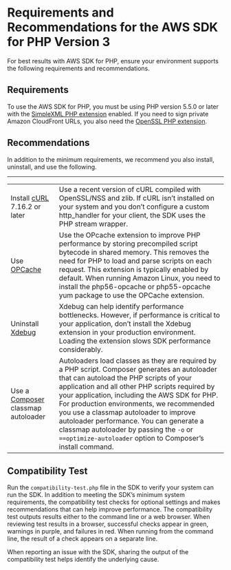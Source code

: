 # Requirements and Recommendations for the AWS SDK for PHP Version 3<a name="getting-started_requirements"></a>

For best results with AWS SDK for PHP, ensure your environment supports the following requirements and recommendations\.

## Requirements<a name="requirements"></a>

To use the AWS SDK for PHP, you must be using PHP version 5\.5\.0 or later with the [SimpleXML PHP extension](https://www.php.net/manual/en/book.simplexml.php) enabled\. If you need to sign private Amazon CloudFront URLs, you also need the [OpenSSL PHP extension](http://php.net/manual/en/book.openssl.php)\.

## Recommendations<a name="recommendations"></a>

In addition to the minimum requirements, we recommend you also install, uninstall, and use the following\.


****  

|  |  | 
| --- |--- |
|  Install [cURL](http://php.net/manual/en/book.curl.php) 7\.16\.2 or later  |  Use a recent version of cURL compiled with OpenSSL/NSS and zlib\. If cURL isn’t installed on your system and you don’t configure a custom http\_handler for your client, the SDK uses the PHP stream wrapper\.  | 
|  Use [OPCache](http://php.net/manual/en/book.opcache.php)   |  Use the OPcache extension to improve PHP performance by storing precompiled script bytecode in shared memory\. This removes the need for PHP to load and parse scripts on each request\. This extension is typically enabled by default\. When running Amazon Linux, you need to install the php56\-opcache or php55\-opcache yum package to use the OPCache extension\.  | 
|  Uninstall [Xdebug](http://xdebug.org/)   |  Xdebug can help identify performance bottlenecks\. However, if performance is critical to your application, don’t install the Xdebug extension in your production environment\. Loading the extension slows SDK performance considerably\.  | 
|  Use a [Composer](http://getcomposer.org) classmap autoloader  |  Autoloaders load classes as they are required by a PHP script\. Composer generates an autoloader that can autoload the PHP scripts of your application and all other PHP scripts required by your application, including the AWS SDK for PHP\. For production environments, we recommended you use a classmap autoloader to improve autoloader performance\. You can generate a classmap autoloader by passing the `-o` or `==optimize-autoloader` option to Composer’s install command\.  | 

## Compatibility Test<a name="compatibility-test"></a>

Run the `compatibility-test.php` file in the SDK to verify your system can run the SDK\. In addition to meeting the SDK’s minimum system requirements, the compatibility test checks for optional settings and makes recommendations that can help improve performance\. The compatibility test outputs results either to the command line or a web browser\. When reviewing test results in a browser, successful checks appear in green, warnings in purple, and failures in red\. When running from the command line, the result of a check appears on a separate line\.

When reporting an issue with the SDK, sharing the output of the compatibility test helps identify the underlying cause\.

